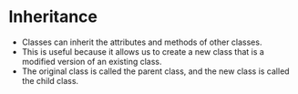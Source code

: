 #  Inheritance

- Classes can inherit the attributes and methods of other classes. 
- This is useful because it allows us to create a new class that is a modified version of an existing class. 
- The original class is called the parent class, and the new class is called the child class.
